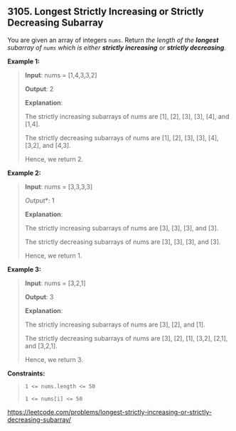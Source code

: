 ## 3105. Longest Strictly Increasing or Strictly Decreasing Subarray

You are given an array of integers `nums`. Return _the length of the **longest** subarray of `nums` which is either **strictly increasing** or **strictly decreasing**_.

**Example 1:**
>
>**Input**: nums = [1,4,3,3,2]
>
>**Output**: 2
>
>**Explanation**:
>
>The strictly increasing subarrays of nums are [1], [2], [3], [3], [4], and [1,4].
>
>The strictly decreasing subarrays of nums are [1], [2], [3], [3], [4], [3,2], and [4,3].
>
>Hence, we return 2.

**Example 2:**
>
>**Input**: nums = [3,3,3,3]
>
>*Output**: 1
>
>**Explanation**:
>
>The strictly increasing subarrays of nums are [3], [3], [3], and [3].
>
>The strictly decreasing subarrays of nums are [3], [3], [3], and [3].
>
>Hence, we return 1.

**Example 3:**
>
>**Input**: nums = [3,2,1]
>
>**Output**: 3
>
>**Explanation**:
>
>The strictly increasing subarrays of nums are [3], [2], and [1].
>
>The strictly decreasing subarrays of nums are [3], [2], [1], [3,2], [2,1], and [3,2,1].
>
>Hence, we return 3.

**Constraints:**
>
>`1 <= nums.length <= 50`
>
>`1 <= nums[i] <= 50`

https://leetcode.com/problems/longest-strictly-increasing-or-strictly-decreasing-subarray/